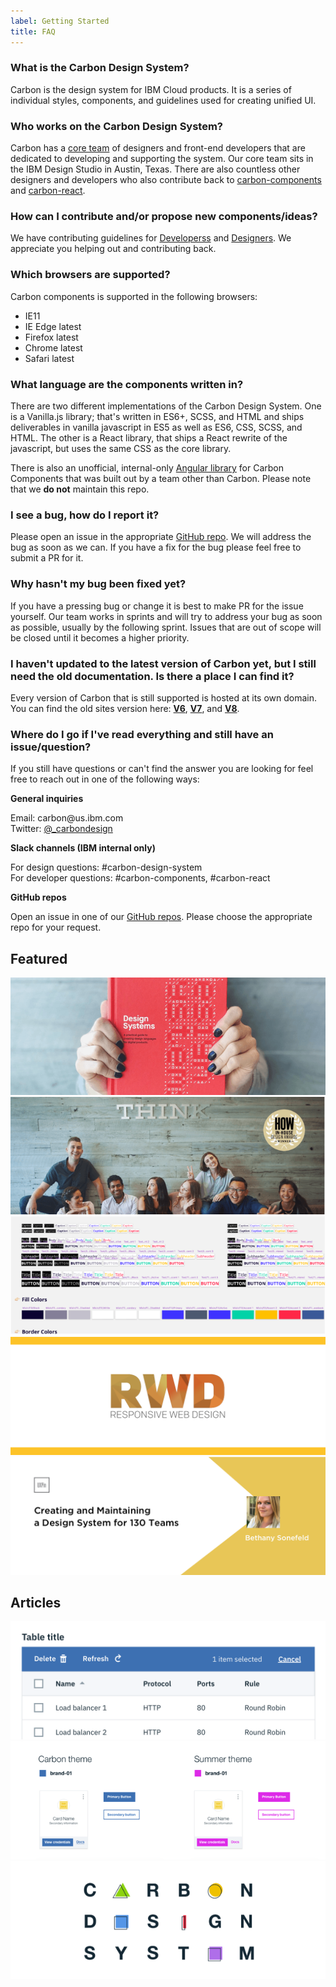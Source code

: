 ```yaml
---
label: Getting Started
title: FAQ
---
```


### What is the Carbon Design System?

Carbon is the design system for IBM Cloud products. It is a series of individual styles, components, and guidelines used for creating unified UI.

### Who works on the Carbon Design System?

Carbon has a [core team](https://github.com/orgs/carbon-design-system/people) of designers and front-end developers that are dedicated to developing and supporting the system. Our core team sits in the IBM Design Studio in Austin, Texas. There are also countless other designers and developers who also contribute back to [carbon-components](https://github.com/ibm/carbon-components#contributors) and [carbon-react](https://github.com/ibm/carbon-components-react#contributors).

### How can I contribute and/or propose new components/ideas?

We have contributing guidelines for [Developerss](/getting-started/contributing/developers) and [Designers](/getting-started/contributing/designers). We appreciate you helping out and contributing back.

### Which browsers are supported?

Carbon components is supported in the following browsers:

- IE11
- IE Edge latest
- Firefox latest
- Chrome latest
- Safari latest

### What language are the components written in?

There are two different implementations of the Carbon Design System. One is a Vanilla.js library; that's written in ES6+, SCSS, and HTML and ships deliverables in vanilla javascript in ES5 as well as ES6, CSS, SCSS, and HTML. The other is a React library, that ships a React rewrite of the javascript, but uses the same CSS as the core library.

There is also an unofficial, internal-only [Angular library](https://pages.github.ibm.com/adaniel/angular-carbon-components/) for Carbon Components that was built out by a team other than Carbon. Please note that we **do not** maintain this repo.

### I see a bug, how do I report it?

Please open an issue in the appropriate [GitHub repo](https://github.com/carbon-design-system). We will address the bug as soon as we can. If you have a fix for the bug please feel free to submit a PR for it.

### Why hasn't my bug been fixed yet?

If you have a pressing bug or change it is best to make PR for the issue yourself. Our team works in sprints and will try to address your bug as soon as possible, usually by the following sprint. Issues that are out of scope will be closed until it becomes a higher priority.

### I haven't updated to the latest version of Carbon yet, but I still need the old documentation. Is there a place I can find it?

Every version of Carbon that is still supported is hosted at its own domain. You can find the old sites version here:
**[V6](http://v6.carbondesignsystem.com/)**, **[V7](http://v7.carbondesignsystem.com/)**, and **[V8](http://v8.carbondesignsystem.com/)**.

### Where do I go if I've read everything and still have an issue/question?

If you still have questions or can't find the answer you are looking for feel free to reach out in one of the following ways:

**General inquiries**

<p>Email: carbon@us.ibm.com </br>
Twitter: <a href="https://twitter.com/_carbondesign" target="_blank">@_carbondesign</a></p>

**Slack channels (IBM internal only)**

<p>For design questions: #carbon-design-system<br>
For developer questions: #carbon-components, #carbon-react</p>

**GitHub repos**

<p>Open an issue in one of our <a href="https://github.com/carbon-design-system">GitHub repos</a>. Please choose the appropriate repo for your request.</p>

## Featured

<flex-group>
<clickable-tile 
    type="article"
    title="Smashing Magazine's “Design Systems” Book"
    href="https://www.smashingmagazine.com/design-systems-book/"
    >
    <img src="images/article-1.png" alt="Data Table updates in Carbon React v5.22.0" />
</clickable-tile>
<clickable-tile 
    type="article"
    title="Winter 2017 HOW In-House Design Award Winner"
    href="http://www.howdesign.com/84-award-winning-projects-from-in-house-design-teams/" 
    >
    <img src="images/article-2.png" alt="Winter 2017 HOW In-House Design Award Winner" />
</clickable-tile>
<clickable-tile 
    type="article"
    title="Path to Design System Maturity"
    href="https://medium.com/ux-power-tools/the-path-to-design-system-maturity-d403daba692a" 
    >
    <img src="images/article-3.png" alt="Path to Design System Maturity" />
</clickable-tile>
<clickable-tile 
    type="article"
    title="Responsive Web Design Podcast"
    href="https://responsivewebdesign.com/podcast/ibm-carbon/" 
    >
    <img src="images/article-4a.png" alt="Responsive Web Design Podcast" />
</clickable-tile>
<clickable-tile 
    type="article"
    title="UX Pin Virtual Design Summit"
    href="https://www.youtube.com/watch?v=eSvq5MieOdw&t=144s" 
    >
    <img src="images/article-5a.png" alt="UX Pin Virtual Design Summit" />
</clickable-tile>
</flex-group>

## Articles

<flex-group>
<clickable-tile 
    type="article"
    title="Data Table updates in Carbon React v5.22.0"
    author="Josh Black" 
    date="February 20, 2018"
    href="https://medium.com/carbondesign/data-table-updates-in-carbon-react-v5-22-0-6da0c24a96d6" 
    >
    <img src="images/article-6.png" alt="Data Table updates in Carbon React v5.22.0" />
</clickable-tile>
<clickable-tile 
    type="article"
    title="Introducing Carbon Themes"
    author="Bethany Sonefield" 
    date="August 11, 2017"
    href="https://medium.com/design-ibm/introducing-carbon-themes-83d3985a8627" 
    >
    <img src="images/article-4.png" alt="Introducing Carbon Themes" />
</clickable-tile>
<clickable-tile 
    type="article"
    title="Carbon: Designing inside Big Blue"
    author="Bethany Sonefield" 
    date="March 30, 2017"
    href="https://medium.com/design-ibm/carbon-designing-inside-big-blue-8577883cfe42" 
    >
    <img src="images/article-5.png" alt="Carbon: Designing inside Big Blue" />
</clickable-tile>
</flex-group>

